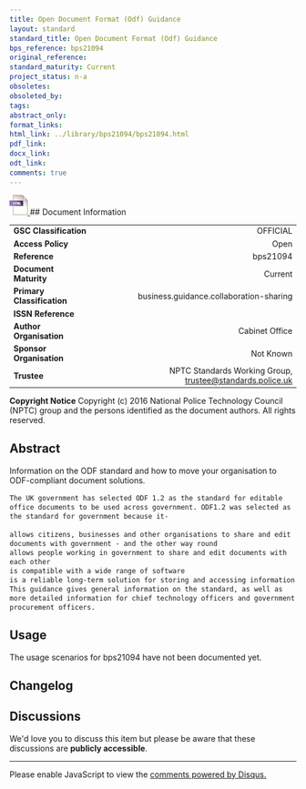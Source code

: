```yaml
---
title: Open Document Format (Odf) Guidance
layout: standard
standard_title: Open Document Format (Odf) Guidance
bps_reference: bps21094
original_reference: 
standard_maturity: Current
project_status: n-a
obsoletes: 
obsoleted_by: 
tags: 
abstract_only:
format_links:
html_link: ../library/bps21094/bps21094.html
pdf_link: 
docx_link: 
odt_link: 
comments: true
---
```



<a target="_blank" href="../library/bps21094/bps21094.html">
    <img src="../images/html@0.5x.png" alt="html link" title="html link" style="max-height:35px;">
</a>
## Document Information

|||
| :------- | ------: |
| **GSC Classification**     | OFFICIAL |
| **Access Policy**          | Open |
| **Reference**              | bps21094  |
| **Document Maturity**      | Current |
| **Primary Classification** | business.guidance.collaboration-sharing |
| **ISSN Reference**         |  |
| **Author Organisation**    |Cabinet Office|
| **Sponsor Organisation**   |Not Known|
| **Trustee**                | NPTC Standards Working Group, <a href="mailto:trustee@standards.police.uk?subject=bps21094 Open Document Format (Odf) Guidance">trustee@standards.police.uk |

**Copyright Notice**
Copyright (c) 2016 National Police Technology Council (NPTC) group and the persons identified as the document authors. All rights reserved.

## Abstract
Information on the ODF standard and how to move your organisation to ODF-compliant document solutions.
    
    The UK government has selected ODF 1.2 as the standard for editable office documents to be used across government. ODF1.2 was selected as the standard for government because it-
    
    allows citizens, businesses and other organisations to share and edit documents with government - and the other way round
    allows people working in government to share and edit documents with each other
    is compatible with a wide range of software
    is a reliable long-term solution for storing and accessing information
    This guidance gives general information on the standard, as well as more detailed information for chief technology officers and government procurement officers.
        
## Usage
The usage scenarios for bps21094 have not been documented yet.

## Changelog


## Discussions
We'd love you to discuss this item but please be aware that these discussions are **publicly accessible**.
<hr>
<div id="disqus_thread"></div>

<script>

/**
*  RECOMMENDED CONFIGURATION VARIABLES: EDIT AND UNCOMMENT THE SECTION BELOW TO INSERT DYNAMIC VALUES FROM YOUR PLATFORM OR CMS.
*  LEARN WHY DEFINING THESE VARIABLES IS IMPORTANT: https://disqus.com/admin/universalcode/#configuration-variables*/
/*
var disqus_config = function () {
this.page.url = PAGE_URL;  // Replace PAGE_URL with your page's canonical URL variable
this.page.identifier = PAGE_IDENTIFIER; // Replace PAGE_IDENTIFIER with your page's unique identifier variable
};
*/
(function() { // DON'T EDIT BELOW THIS LINE
var d = document, s = d.createElement('script');
s.src = 'https://nptcstandards.disqus.com/embed.js';
s.setAttribute('data-timestamp', +new Date());
(d.head || d.body).appendChild(s);
})();
</script>
<noscript>Please enable JavaScript to view the <a href="https://disqus.com/?ref_noscript">comments powered by Disqus.</a></noscript>

